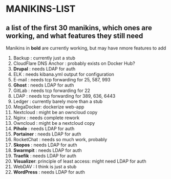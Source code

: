 # MANIKINS-LIST

## a list of the first 30 manikins, which ones are working, and what features they still need

Manikins in **bold** are currently working, but may have nmore features to add

1. Backup : currently just a stub
2. CloudFlare DNS Anchor : probably exists on Docker Hub?
3. **Drupal** : needs LDAP for auth
4. ELK : needs kibana.yml output for configuration
5. E-mail : needs tcp forwarding for 25, 587, 993
6. **Ghost** : needs LDAP for auth
7. GitLab : needs tcp forwarding for 22
8. LDAP : needs tcp forwarding for 389, 636, 6443
9. Ledger : currently barely more than a stub
10. MegaDocker: dockerize web-app
11. Nextcloud : might be an owncloud copy
12. Nginx : needs complete rework
13. Owncloud : might be a nextcloud copy
14. **Pihole** : needs LDAP for auth
15. **Portainer** : needs LDAP for auth
16. RocketChat : needs so much work, probably
17. **Skopos** : needs LDAP for auth
18. **Swarmpit** : needs LDAP for auth
19. **Traefik** : needs LDAP for auth
20. **Visualizer**: principle of least access: might need LDAP for auth
21. WebDAV : I think is just a stub
22. **WordPress** : needs LDAP for auth
